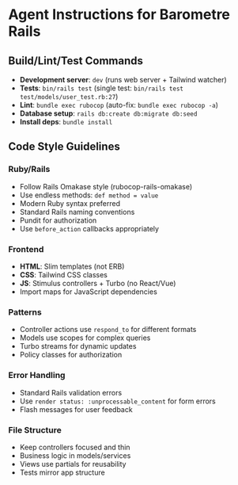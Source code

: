 # Agent Instructions for Barometre Rails

## Build/Lint/Test Commands

- **Development server**: `dev` (runs web server + Tailwind watcher)
- **Tests**: `bin/rails test` (single test: `bin/rails test test/models/user_test.rb:27`)
- **Lint**: `bundle exec rubocop` (auto-fix: `bundle exec rubocop -a`)
- **Database setup**: `rails db:create db:migrate db:seed`
- **Install deps**: `bundle install`

## Code Style Guidelines

### Ruby/Rails
- Follow Rails Omakase style (rubocop-rails-omakase)
- Use endless methods: `def method = value`
- Modern Ruby syntax preferred
- Standard Rails naming conventions
- Pundit for authorization
- Use `before_action` callbacks appropriately

### Frontend
- **HTML**: Slim templates (not ERB)
- **CSS**: Tailwind CSS classes
- **JS**: Stimulus controllers + Turbo (no React/Vue)
- Import maps for JavaScript dependencies

### Patterns
- Controller actions use `respond_to` for different formats
- Models use scopes for complex queries
- Turbo streams for dynamic updates
- Policy classes for authorization

### Error Handling
- Standard Rails validation errors
- Use `render status: :unprocessable_content` for form errors
- Flash messages for user feedback

### File Structure
- Keep controllers focused and thin
- Business logic in models/services
- Views use partials for reusability
- Tests mirror app structure